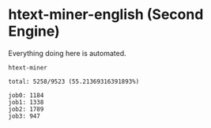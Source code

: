 # htext-miner-english (Second Engine)

Everything doing here is automated.

```
htext-miner

total: 5258/9523 (55.21369316391893%)

job0: 1184
job1: 1338
job2: 1789
job3: 947
```